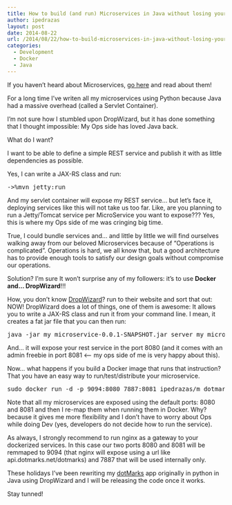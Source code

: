 ```yaml
---
title: How to build (and run) Microservices in Java without losing your Sanity
author: ipedrazas
layout: post
date: 2014-08-22
url: /2014/08/22/how-to-build-microservices-in-java-without-losing-your-sanity/
categories:
  - Development
  - Docker
  - Java
---
```

If you haven&#8217;t heard about Microservices, [go here][1] and read about them!

For a long time I&#8217;ve writen all my microservices using Python because Java had a massive overhead (called a Servlet Container).

I&#8217;m not sure how I stumbled upon DropWizard, but it has done something that I thought impossible: My Ops side has loved Java back.

What do I want?

I want to be able to define a simple REST service and publish it with as little dependencies as possible.

Yes, I can write a JAX-RS class and run:

<pre>-&gt;%mvn jetty:run
</pre>

And my servlet container will expose my REST service&#8230; but let&#8217;s face it, deploying services like this will not take us too far. Like, are you planning to run a Jetty/Tomcat service per MicroService you want to expose??? Yes, this is where my Ops side of me was cringing big time.

True, I could bundle services and&#8230; and little by little we will find ourselves walking away from our beloved Microservices because of &#8220;Operations is complicated&#8221;. Operations is hard, we all know that, but a good architecture has to provide enough tools to satisfy our design goals without compromise our operations.

Solution? I&#8217;m sure It won&#8217;t surprise any of my followers: it&#8217;s to use **Docker and&#8230; DropWizard**!!!

How, you don&#8217;t know [DropWizard][2]? run to their website and sort that out: NOW! DropWizard does a lot of things, one of them is awesome: It allows you to write a JAX-RS class and run it from your command line. I mean, it creates a fat jar file that you can then run:

<pre>java -jar my_microservice-0.0.1-SNAPSHOT.jar server my_microservice_conf.yml
</pre>

And&#8230; it will expose your rest service in the port 8080 (and it comes with an admin freebie in port 8081 <&#8211; my ops side of me is very happy about this).

Now&#8230; what happens if you build a Docker image that runs that instruction? That you have an easy way to run/test/distribute your microservice.

<pre>sudo docker run -d -p 9094:8080 7887:8081 ipedrazas/m_dotmarks:latest
</pre>

Note that all my microservices are exposed using the default ports: 8080 and 8081 and then I re-map them when running them in Docker. Why? because it gives me more flexibility and I don&#8217;t have to worry about Ops while doing Dev (yes, developers do not decide how to run the service).

As always, I strongly recommend to run nginx as a gateway to your dockerized services. In this case our two ports 8080 and 8081 will be remmaped to 9094 (that nginx will expose using a url like api.dotmarks.net/dotmarks) and 7887 that will be used internally only.

These holidays I&#8217;ve been rewriting my [dotMarks][3] app originally in python in Java using DropWizard and I will be releasing the code once it works.

Stay tunned!

 [1]: http://martinfowler.com/articles/microservices.html
 [2]: https://dropwizard.github.io
 [3]: https://dotmarks.net/